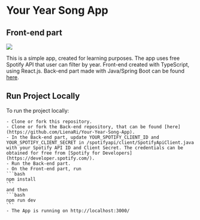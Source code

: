 # Your Year Song App
## Front-end part

![](demo.gif)

This is a simple app, created for learning purposes. The app uses free Spotify API that user can filter by year.
Front-end created with TypeScript, using React.js. Back-end part made with Java/Spring Boot can be found [here](https://github.com/LienaRi/Your-Year-Song-App).

## Run Project Locally

To run the project locally:

    - Clone or fork this repository.
    - Clone or fork the Back-end repository, that can be found [here](https://github.com/LienaRi/Your-Year-Song-App).
    - In the Back-end part, update YOUR_SPOTIFY_CLIENT_ID and YOUR_SPOTIFY_CLIENT_SECRET in /spotifyapi/client/SpotifyApiClient.java with your Spotify API ID and Client Secret. The credentials can be obtained for free from [Spotify for Developers](https://developer.spotify.com/).
    - Run the Back-end part.
    - On the Front-end part, run 
    ```bash
    npm install
    ```
    and then
    ```bash
    npm run dev
    ```
    - The App is running on http://localhost:3000/

